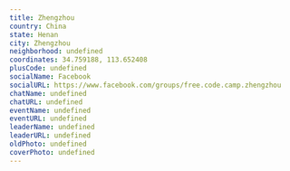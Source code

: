 ```yaml
---
title: Zhengzhou
country: China
state: Henan
city: Zhengzhou
neighborhood: undefined
coordinates: 34.759188, 113.652408
plusCode: undefined
socialName: Facebook
socialURL: https://www.facebook.com/groups/free.code.camp.zhengzhou
chatName: undefined
chatURL: undefined
eventName: undefined
eventURL: undefined
leaderName: undefined
leaderURL: undefined
oldPhoto: undefined
coverPhoto: undefined
---
```

